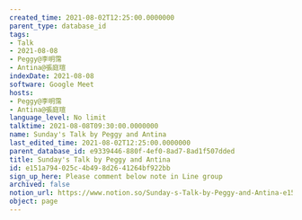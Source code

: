 ```yaml
---
created_time: 2021-08-02T12:25:00.0000000
parent_type: database_id
tags:
- Talk
- 2021-08-08
- Peggy@李明霈
- Antina@張庭瑄
indexDate: 2021-08-08
software: Google Meet
hosts:
- Peggy@李明霈
- Antina@張庭瑄
language_level: No limit
talktime: 2021-08-08T09:30:00.0000000
name: Sunday's Talk by Peggy and Antina
last_edited_time: 2021-08-02T12:25:00.0000000
parent_database_id: e9339446-880f-4ef0-8ad7-8ad1f507dded
title: Sunday's Talk by Peggy and Antina
id: e151a794-025c-4b49-8d26-41264bf922bb
sign_up_here: Please comment below note in Line group
archived: false
notion_url: https://www.notion.so/Sunday-s-Talk-by-Peggy-and-Antina-e151a794025c4b498d2641264bf922bb
object: page
---
```







